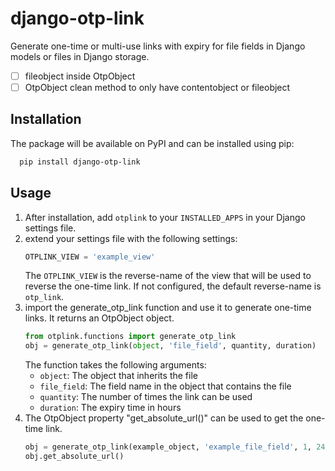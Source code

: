 # django-otp-link
Generate one-time or multi-use links with expiry for file fields in Django models or files in Django storage.

- [ ] fileobject inside OtpObject
- [ ] OtpObject clean method to only have contentobject or fileobject

## Installation
The package will be available on PyPI and can be installed using pip:
```bash
  pip install django-otp-link
```

## Usage
1. After installation, add `otplink` to your `INSTALLED_APPS` in your Django settings file.
2. extend your settings file with the following settings:
    ```python
    OTPLINK_VIEW = 'example_view'
    ```
    The `OTPLINK_VIEW` is the reverse-name of the view that will be used to reverse the one-time link.
    If not configured, the default reverse-name is `otp_link`.
3. import the generate_otp_link function and use it to generate one-time links. It returns an OtpObject object.
    ```python
    from otplink.functions import generate_otp_link
    obj = generate_otp_link(object, 'file_field', quantity, duration)
    ```
    The function takes the following arguments:
    - `object`: The object that inherits the file
    - `file_field`: The field name in the object that contains the file
    - `quantity`: The number of times the link can be used
    - `duration`: The expiry time in hours
4. The OtpObject property "get_absolute_url()" can be used to get the one-time link.
    ```python
    obj = generate_otp_link(example_object, 'example_file_field', 1, 24)
    obj.get_absolute_url()
    ```

